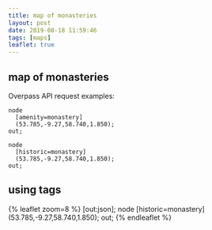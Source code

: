 ```yaml
---
title: map of monasteries
layout: post
date: 2019-08-18 11:59:46
tags: [maps]
leaflet: true
---
```


## map of monasteries

Overpass API request examples:

~~~
node
  [amenity=monastery]
  (53.785,-9.27,58.740,1.850);
out;
~~~

~~~
node
  [historic=monastery]
  (53.785,-9.27,58.740,1.850);
out;
~~~

## using tags

{% leaflet zoom=8 %}
[out:json];
node
  [historic=monastery]
  (53.785,-9.27,58.740,1.850);
out;
{% endleaflet %}

